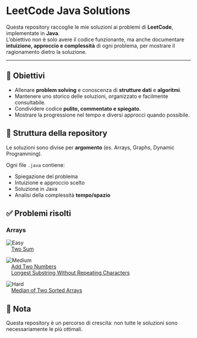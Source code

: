 # LeetCode Java Solutions

Questa repository raccoglie le mie soluzioni ai problemi di **LeetCode**, implementate in **Java**.  
L’obiettivo non è solo avere il codice funzionante, ma anche documentare **intuizione, approccio e complessità** di ogni problema, per mostrare il ragionamento dietro la soluzione.

---

## 🎯 Obiettivi
- Allenare **problem solving** e conoscenza di **strutture dati** e **algoritmi**.  
- Mantenere uno storico delle soluzioni, organizzato e facilmente consultabile.  
- Condividere codice **pulito, commentato e spiegato**.  
- Mostrare la progressione nel tempo e diversi approcci quando possibile.  


## 📂 Struttura della repository
Le soluzioni sono divise per **argomento** (es. Arrays, Graphs, Dynamic Programming).
  
Ogni file `.java` contiene:
- Spiegazione del problema  
- Intuizione e approccio scelto
- Soluzione in Java  
- Analisi della complessità **tempo/spazio**


## ✅ Problemi risolti
### Arrays

![Easy](https://img.shields.io/badge/Easy-00b8a3)   
&emsp;[Two Sum](src/array/easy/Two_Sum_1.java)

![Medium](https://img.shields.io/badge/Medium-f89c0e)  
&emsp;[Add Two Numbers](src/array/medium/Add_Two_Numbers_2.java)  
&emsp;[Longest Substring Without Repeating Characters](src/array/medium/Longest_Substring_Without_Repeating_Characters_3.java)   

![Hard](https://img.shields.io/badge/Hard-d32f2f)  
&emsp;[Median of Two Sorted Arrays](src/array/hard/Median_of_Two_Sorted_Arrays_4.java)

## 📌 Nota
Questa repository è un percorso di crescita: non tutte le soluzioni sono necessariamente le più ottimali.
